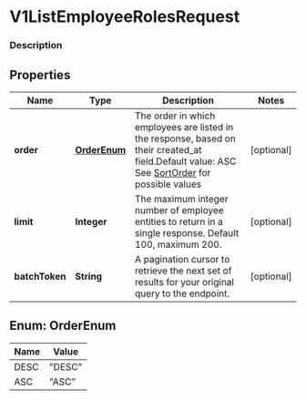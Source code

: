 
# V1ListEmployeeRolesRequest

### Description



## Properties
Name | Type | Description | Notes
------------ | ------------- | ------------- | -------------
**order** | [**OrderEnum**](#OrderEnum) | The order in which employees are listed in the response, based on their created_at field.Default value: ASC See [SortOrder](#type-sortorder) for possible values |  [optional]
**limit** | **Integer** | The maximum integer number of employee entities to return in a single response. Default 100, maximum 200. |  [optional]
**batchToken** | **String** | A pagination cursor to retrieve the next set of results for your original query to the endpoint. |  [optional]


<a name="OrderEnum"></a>
## Enum: OrderEnum
Name | Value
---- | -----
DESC | &quot;DESC&quot;
ASC | &quot;ASC&quot;



